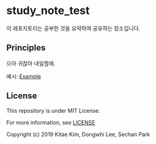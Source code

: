 # study_note_test

이 레포지토리는 공부한 것을 요약하여 공유하는 장소입니다.



## Principles

으아 귀찮아 내일할래.

예시: [Example](/operating_system_concepts/ch1_introduction.md)



## License

This repository is under MIT License.

For more information, see [LICENSE](/LICENSE)

Copyright (c) 2019 Kitae Kim, Dongwhi Lee, Sechan Park